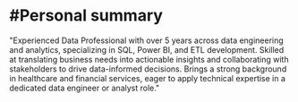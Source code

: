 # #Personal summary

"Experienced Data Professional with over 5 years across data engineering and analytics, specializing in SQL, Power BI, and ETL development. Skilled at translating business needs into actionable insights and collaborating with stakeholders to drive data-informed decisions. Brings a strong background in healthcare and financial services, eager to apply technical expertise in a dedicated data engineer or analyst role."
